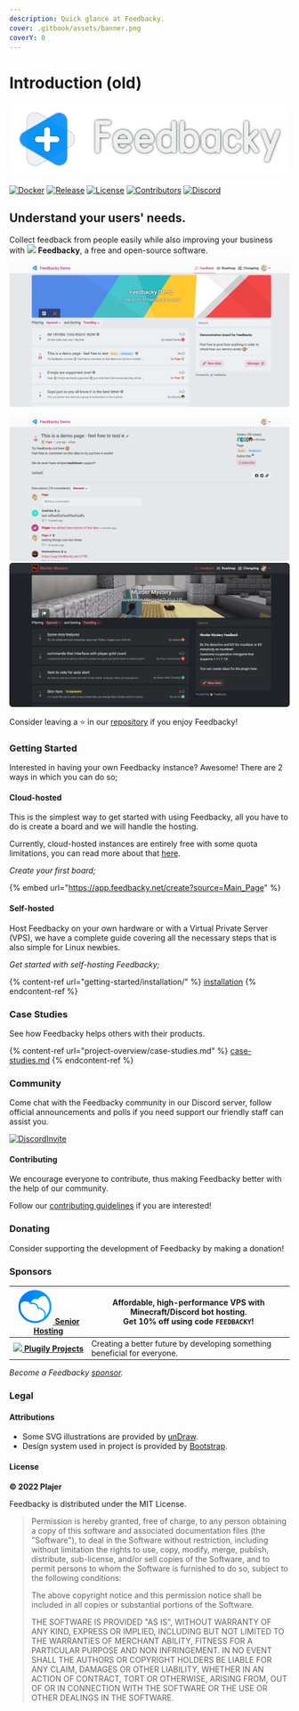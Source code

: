 ```yaml
---
description: Quick glance at Feedbacky.
cover: .gitbook/assets/banner.png
coverY: 0
---
```


# Introduction (old)

![](.gitbook/assets/header.png)

[![Docker](https://img.shields.io/static/v1?style=for-the-badge\&logoColor=white\&logo=Docker\&label=\&message=DOCKER%20HUB\&color=0db7ed)](https://hub.docker.com/u/plajer) [![Release](https://img.shields.io/github/v/release/feedbacky-project/app?include\_prereleases\&style=for-the-badge\&labelColor=ecf0f1\&color=007bff)](https://github.com/feedbacky-project/app/releases) [![License](https://img.shields.io/github/license/feedbacky-project/app.svg?style=for-the-badge\&labelColor=ecf0f1\&color=007bff)](https://github.com/feedbacky-project/app/blob/master/LICENSE.txt) [![Contributors](https://img.shields.io/github/contributors/feedbacky-project/app.svg?style=for-the-badge\&labelColor=ecf0f1\&color=007bff)](https://github.com/feedbacky-project/app/graphs/contributors) [![Discord](https://img.shields.io/discord/614568773940150288?style=for-the-badge\&logoColor=white\&logo=Discord\&labelColor=5865F2\&color=5865F2)](https://discord.com/invite/6qCnKh5)

## Understand your users' needs.

Collect feedback from people easily while also improving your business with ![](https://feedbacky.net/img/logo.webp) **Feedbacky**, a free and open-source software.

![](.gitbook/assets/promo2.png)

![](.gitbook/assets/promo1.png) ![](.gitbook/assets/promo3.png)

Consider leaving a ⭐️ in our [repository](https://github.com/feedbacky-project/app) if you enjoy Feedbacky!

### Getting Started

Interested in having your own Feedbacky instance? Awesome! There are 2 ways in which you can do so;

#### Cloud-hosted

This is the simplest way to get started with using Feedbacky, all you have to do is create a board and we will handle the hosting.

Currently, cloud-hosted instances are entirely free with some quota limitations, you can read more about that [here](https://feedbacky.net/#pricing).

_Create your first board;_

{% embed url="https://app.feedbacky.net/create?source=Main_Page" %}

#### Self-hosted

Host Feedbacky on your own hardware or with a Virtual Private Server (VPS), we have a complete guide covering all the necessary steps that is also simple for Linux newbies.

_Get started with self-hosting Feedbacky;_

{% content-ref url="getting-started/installation/" %}
[installation](getting-started/installation/)
{% endcontent-ref %}

### Case Studies

See how Feedbacky helps others with their products.

{% content-ref url="project-overview/case-studies.md" %}
[case-studies.md](project-overview/case-studies.md)
{% endcontent-ref %}

### Community

Come chat with the Feedbacky community in our Discord server, follow official announcements and polls if you need support our friendly staff can assist you.

[![DiscordInvite](https://discordapp.com/api/guilds/614568773940150288/widget.png?style=banner3)](https://discord.com/invite/6qCnKh5)

#### Contributing

We encourage everyone to contribute, thus making Feedbacky better with the help of our community.

Follow our [contributing guidelines](https://github.com/feedbacky-project/app/blob/master/CONTRIBUTING.md) if you are interested!

### Donating

Consider supporting the development of Feedbacky by making a donation!

### Sponsors

| [![](.gitbook/assets/sponsor-seniorhosting.png) **Senior Hosting**](https://billing.senior-host.com/link.php?id=1)           | <p>Affordable, high-performance VPS with Minecraft/Discord bot hosting.<br><strong>Get 10% off using code <code>FEEDBACKY</code>!</strong></p> |
| ---------------------------------------------------------------------------------------------------------------------------- | ---------------------------------------------------------------------------------------------------------------------------------------------- |
| [![](https://plugily.xyz/assets/img/android-chrome-512x512.png) **Plugily Projects**](https://plugily.xyz/?source=Feedbacky) | Creating a better future by developing something beneficial for everyone.                                                                      |

_Become a Feedbacky_ [_sponsor_](project-overview/donating.md#sponsoring)_._

### Legal

#### Attributions

* Some SVG illustrations are provided by [unDraw](https://undraw.co).
* Design system used in project is provided by [Bootstrap](https://getbootstrap.com).

#### License

**© 2022 Plajer**

Feedbacky is distributed under the MIT License.

> Permission is hereby granted, free of charge, to any person obtaining a copy of this software and associated documentation files (the "Software"), to deal in the Software without restriction, including without limitation the rights to use, copy, modify, merge, publish, distribute, sub-license, and/or sell copies of the Software, and to permit persons to whom the Software is furnished to do so, subject to the following conditions:
>
> The above copyright notice and this permission notice shall be included in all copies or substantial portions of the Software.
>
> THE SOFTWARE IS PROVIDED "AS IS", WITHOUT WARRANTY OF ANY KIND, EXPRESS OR IMPLIED, INCLUDING BUT NOT LIMITED TO THE WARRANTIES OF MERCHANT ABILITY, FITNESS FOR A PARTICULAR PURPOSE AND NON INFRINGEMENT. IN NO EVENT SHALL THE AUTHORS OR COPYRIGHT HOLDERS BE LIABLE FOR ANY CLAIM, DAMAGES OR OTHER LIABILITY, WHETHER IN AN ACTION OF CONTRACT, TORT OR OTHERWISE, ARISING FROM, OUT OF OR IN CONNECTION WITH THE SOFTWARE OR THE USE OR OTHER DEALINGS IN THE SOFTWARE.
